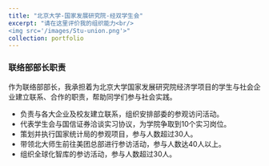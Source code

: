 ```yaml
---
title: "北京大学-国家发展研究院-经双学生会"
excerpt: "请在这里评价我的组织能力<br/>
<img src='/images/Stu-union.png'>"
collection: portfolio
---
```


### 联络部部长职责

作为联络部部长，我承担着为北京大学国家发展研究院经济学项目的学生与社会企业建立联系、合作的职责，帮助同学们参与社会实践。

- 负责与各大企业及校友建立联系，组织安排部委的参观访问活动。
- 代表学生会与国信证券洽谈实习协议，为学院争取到10个实习岗位。
- 策划并执行国家统计局的参观项目，参与人数超过30人。
- 带领北大师生前往美团总部进行参访活动，参与人数达40人以上。
- 组织全球化智库的参访活动，参与人数超过30人。